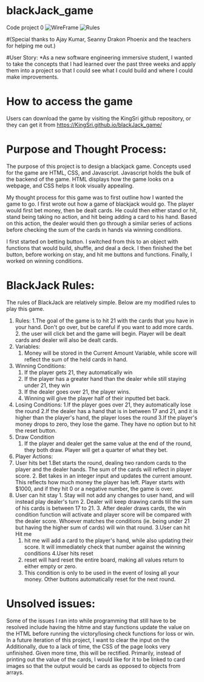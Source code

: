 # blackJack_game
Code project 0
![WireFrame](https://github.com/KingSri/blackJack_game/blob/master/images/Photos%20-%201%20of%202.png)
![Rules](https://github.com/KingSri/blackJack_game/blob/master/images/Photos%20-%202%20of%202.png)

#(Special thanks to Ajay Kumar, Seanny Drakon Phoenix and the teachers for helping me out.)

#User Story:
*As a new software engineering immersive student, I wanted to take the concepts that I had learned over the past three weeks and apply them into a project so that I could see what I could build and where I could make improvements.

# How to access the game
Users can download the game by visiting the KingSri github repository, or they can get it from
<https://KingSri.github.io/blackJack_game/>

# Purpose and Thought Process:

The purpose of this project is to design a blackjack game. Concepts used for the game are HTML, CSS, and Javascript.
Javascript holds the bulk of the backend of the game. HTML displays how the game looks on a webpage, and CSS helps it look visually appealing.

My thought process for this game was to first outline how I wanted the game to go. I first wrote out how a game of blackjack would go. The player would first bet money, then be dealt cards. He could then either stand or hit, stand being taking no action, and hit being adding a card to his hand. Based on this action, the dealer would then go through a similar series of actions before checking the sum of the cards in hands via winning conditions.

I first started on betting button. I switched from this to an object with functions that  would build, shuffle, and deal a deck. I then finished the bet button, before working on stay, and hit me buttons and functions. Finally, I worked on winning conditions.


# BlackJack Rules:

The rules of BlackJack are relatively simple. Below are my modified rules to play this game.

1. Rules:
      1.The goal of the game is to hit 21 with the cards that you have in your hand. Don't go over, but be careful if you want to add more cards.
      2. the user will click bet and the game will begin. Player will be dealt cards and dealer will also be dealt cards.
2. Variables:
    1. Money will be stored in the Current Amount Variable, while score will reflect the sum of the held cards in hand.
3. Winning Conditions:
    1. If the player gets 21, they automatically win
    2. If the player has a greater hand than the dealer while still staying under 21, they win
    3. If the dealer goes over 21, the player wins.
    4. Winning will give the player half of their inputted bet back.
4. Losing Conditions:
      1.If the player goes over 21, they automatically lose the round
      2.If the dealer has a hand that is in between 17 and 21, and it is higher than the player's hand, the player loses the round
      3.If the player's money drops to zero, they lose the game. They have no option but to hit the reset button.
5. Draw Condition
    1. If the player and dealer get the same value at the end of the round, they both draw. Player will get a quarter of what they bet.
6. Player Actions:
  1. User hits bet
          1.Bet starts the round, dealing two random cards to the player and the dealer hands. The sum of the cards will reflect in player score.
          2. Bet takes in an integer input and updates the current amount. This reflects how much money the player has left. Player starts with $1000, and if they hit 0 or a negative number, the game is over.    
  2. User can hit stay
          1. Stay will not add any changes to user hand, and will instead play dealer's turn
          2. Dealer will keep drawing cards till the sum of his cards is between 17 to 21.
          3. After dealer draws cards, the win condition function will activate and player score will be compared with the dealer score. Whoever matches the conditions (ie. being under 21 but having the higher sum of cards) will win that round.
3.User can hit Hit me
        1. hit me will add a card to the player's hand, while also updating their score. It will immediately check that number against the winning conditions
4.User hits reset
        1. reset will hard reset the entire board, making all values return to either empty or zero.
        2. This condition is only to be used in the event of losing all your money. Other buttons automatically reset for the next round.

# Unsolved issues:
Some of the issues I ran into while programming that still have to be resolved include having the hitme and stay functions update the value on the HTML before running the victory/losing check functions for loss or win. In a future iteration of this project, I want to clear the input on the  Additionally,
due to a lack of time, the CSS of the page looks very unfinished. Given more time, this will be rectified. Primarily, instead of printing out the value of the cards, I would like for it to be linked to card images so that the output would be cards as opposed to objects from arrays.
